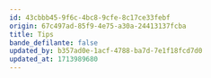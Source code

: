 ```yaml
---
id: 43cbbb45-9f6c-4bc8-9cfe-8c17ce33febf
origin: 67c497ad-85f9-4e75-a30a-24413137fcba
title: Tips
bande_defilante: false
updated_by: b357ad0e-1acf-4788-ba7d-7e1f18fcd7d0
updated_at: 1713989680
---
```

